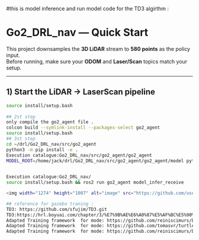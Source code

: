 #this is model inference and run model code for the TD3 algirthm :

# Go2_DRL_nav — Quick Start

This project downsamples the **3D LiDAR** stream to **580 points** as the policy input.  
Before running, make sure your **ODOM** and **Laser/Scan** topics match your setup.

---

## 1) Start the LiDAR → LaserScan pipeline

```bash
source install/setup.bash
  
## 2st step
only compile the go2_agent file .
colcon build --symlink-install --packages-select go2_agent	
source install/setup.bash
## 3st step
cd ~/drl/Go2_DRL_nav/src/go2_agent
python3 -m pip install -e .  
Execution catalogue:Go2_DRL_nav/src/go2_agent/go2_agent
MODEL_ROOT=/home/jack/drl/Go2_DRL_nav/src/go2_agent/go2_agent/model python3 -m gunicorn go2_agent.agent_3_service_fastbin:app   -b 0.0.0.0:5000 --workers 1 --threads 2 --keep-alive 60
 

Execution catalogue:Go2_DRL_nav/
source install/setup.bash && ros2 run go2_agent model_infer_receive

<img width="1274" height="1007" alt="image" src="https://github.com/user-attachments/assets/b70790a8-d1e1-4776-bac5-4e1ac9b2e0c0" />

## reference for gazebo traning :
TD3: https://github.com/sfujim/TD3.git 
TD3:https://hrl.boyuai.com/chapter/3/%E7%9B%AE%E6%A0%87%E5%AF%BC%E5%90%91%E7%9A%84%E5%BC%BA%E5%8C%96%E5%AD%A6%E4%B9%A0/  english version 
Adapted Training framework  for mode: https://github.com/reiniscimurs/DRL-Robot-Navigation-ROS2  
Adapted Training framework  for mode: https://github.com/tomasvr/turtlebot3_drlnav
Adapted Training framework  for mode: https://github.com/reiniscimurs/DRL-robot-navigation-IR-SIM 
